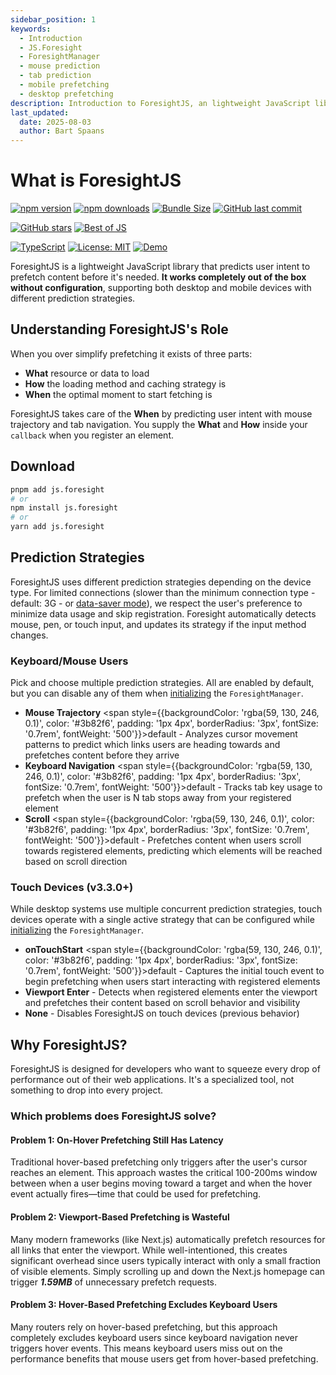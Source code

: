 ```yaml
---
sidebar_position: 1
keywords:
  - Introduction
  - JS.Foresight
  - ForesightManager
  - mouse prediction
  - tab prediction
  - mobile prefetching
  - desktop prefetching
description: Introduction to ForesightJS, an lightweight JavaScript library with full TypeScript support that predicts user intent based on mouse movements and keyboard navigation
last_updated:
  date: 2025-08-03
  author: Bart Spaans
---
```


# What is ForesightJS

[![npm version](https://img.shields.io/npm/v/js.foresight.svg)](https://www.npmjs.com/package/js.foresight)
[![npm downloads](https://img.shields.io/npm/dt/js.foresight.svg)](https://www.npmjs.com/package/js.foresight)
[![Bundle Size](https://img.shields.io/bundlephobia/minzip/js.foresight)](https://bundlephobia.com/package/js.foresight)
[![GitHub last commit](https://img.shields.io/github/last-commit/spaansba/ForesightJS)](https://github.com/spaansba/ForesightJS/commits)

[![GitHub stars](https://img.shields.io/github/stars/spaansba/ForesightJS.svg?style=social&label=Star)](https://github.com/spaansba/ForesightJS)
[![Best of JS](https://img.shields.io/endpoint?url=https://bestofjs-serverless.now.sh/api/project-badge?fullName=spaansba%2FForesightJS%26since=daily)](https://bestofjs.org/projects/foresightjs)

[![TypeScript](https://img.shields.io/badge/%3C%2F%3E-TypeScript-%230074c1.svg)](http://www.typescriptlang.org/)
[![License: MIT](https://img.shields.io/badge/License-MIT-yellow.svg)](https://opensource.org/licenses/MIT)
[![Demo](https://img.shields.io/badge/demo-live-blue)](https://foresightjs.com#playground)

ForesightJS is a lightweight JavaScript library that predicts user intent to prefetch content before it's needed. **It works completely out of the box without configuration**, supporting both desktop and mobile devices with different prediction strategies.

## Understanding ForesightJS's Role

When you over simplify prefetching it exists of three parts:

- **What** resource or data to load
- **How** the loading method and caching strategy is
- **When** the optimal moment to start fetching is

ForesightJS takes care of the **When** by predicting user intent with mouse trajectory and tab navigation.
You supply the **What** and **How** inside your `callback` when you register an element.

## Download

```bash
pnpm add js.foresight
# or
npm install js.foresight
# or
yarn add js.foresight
```

## Prediction Strategies

ForesightJS uses different prediction strategies depending on the device type. For limited connections (slower than the minimum connection type - default: 3G - or [data-saver mode](https://developer.mozilla.org/en-US/docs/Web/API/NetworkInformation/saveData)), we respect the user's preference to minimize data usage and skip registration. Foresight automatically detects mouse, pen, or touch input, and updates its strategy if the input method changes.

### Keyboard/Mouse Users

Pick and choose multiple prediction strategies. All are enabled by default, but you can disable any of them when [initializing](/docs/getting-started/initialize-the-manager) the `ForesightManager`.

- **Mouse Trajectory** <span style={{backgroundColor: 'rgba(59, 130, 246, 0.1)', color: '#3b82f6', padding: '1px 4px', borderRadius: '3px', fontSize: '0.7rem', fontWeight: '500'}}>default</span> - Analyzes cursor movement patterns to predict which links users are heading towards and prefetches content before they arrive
- **Keyboard Navigation** <span style={{backgroundColor: 'rgba(59, 130, 246, 0.1)', color: '#3b82f6', padding: '1px 4px', borderRadius: '3px', fontSize: '0.7rem', fontWeight: '500'}}>default</span> - Tracks tab key usage to prefetch when the user is N tab stops away from your registered element
- **Scroll** <span style={{backgroundColor: 'rgba(59, 130, 246, 0.1)', color: '#3b82f6', padding: '1px 4px', borderRadius: '3px', fontSize: '0.7rem', fontWeight: '500'}}>default</span> - Prefetches content when users scroll towards registered elements, predicting which elements will be reached based on scroll direction

### Touch Devices (v3.3.0+)

While desktop systems use multiple concurrent prediction strategies, touch devices operate with a single active strategy that can be configured while [initializing](/docs/getting-started/initialize-the-manager) the `ForesightManager`.

- **onTouchStart** <span style={{backgroundColor: 'rgba(59, 130, 246, 0.1)', color: '#3b82f6', padding: '1px 4px', borderRadius: '3px', fontSize: '0.7rem', fontWeight: '500'}}>default</span> - Captures the initial touch event to begin prefetching when users start interacting with registered elements
- **Viewport Enter** - Detects when registered elements enter the viewport and prefetches their content based on scroll behavior and visibility
- **None** - Disables ForesightJS on touch devices (previous behavior)

## Why ForesightJS?

ForesightJS is designed for developers who want to squeeze every drop of performance out of their web applications. It's a specialized tool, not something to drop into every project.

### Which problems does ForesightJS solve?

#### Problem 1: On-Hover Prefetching Still Has Latency

Traditional hover-based prefetching only triggers after the user's cursor reaches an element. This approach wastes the critical 100-200ms window between when a user begins moving toward a target and when the hover event actually fires—time that could be used for prefetching.

#### Problem 2: Viewport-Based Prefetching is Wasteful

Many modern frameworks (like Next.js) automatically prefetch resources for all links that enter the viewport. While well-intentioned, this creates significant overhead since users typically interact with only a small fraction of visible elements. Simply scrolling up and down the Next.js homepage can trigger **_1.59MB_** of unnecessary prefetch requests.

#### Problem 3: Hover-Based Prefetching Excludes Keyboard Users

Many routers rely on hover-based prefetching, but this approach completely excludes keyboard users since keyboard navigation never triggers hover events. This means keyboard users miss out on the performance benefits that mouse users get from hover-based prefetching.
